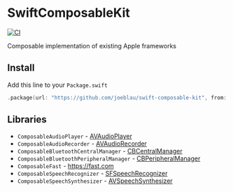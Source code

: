 # SwiftComposableKit

[![CI](https://github.com/joeblau/swift-composable-kit/workflows/CI/badge.svg)](https://github.com/joeblau/swift-composable-kit/actions?query=workflow%3ACI)

Composable implementation of existing Apple frameworks

## Install

Add this line to your `Package.swift`

```swift
.package(url: "https://github.com/joeblau/swift-composable-kit", from: "0.1.0"),
```

## Libraries

- `ComposableAudioPlayer` - [AVAudioPlayer](https://developer.apple.com/documentation/avfoundation/avaudioplayer)
- `ComposableAudioRecorder` - [AVAudioRecorder](https://developer.apple.com/documentation/avfoundation/avaudiorecorder)
- `ComposableBluetoothCentralManager` - [CBCentralManager](https://developer.apple.com/documentation/corebluetooth/cbcentralmanager)
- `ComposableBluetoothPeripheralManager` - [CBPeripheralManager](https://developer.apple.com/documentation/corebluetooth/cbperipheralmanager)
- `ComposableFast` - https://fast.com
- `ComposableSpeechRecognizer` - [SFSpeechRecognizer](https://developer.apple.com/documentation/speech/sfspeechrecognizer)
- `ComposableSpeechSynthesizer` - [AVSpeechSynthesizer](https://developer.apple.com/documentation/avfoundation/avspeechsynthesizer)

